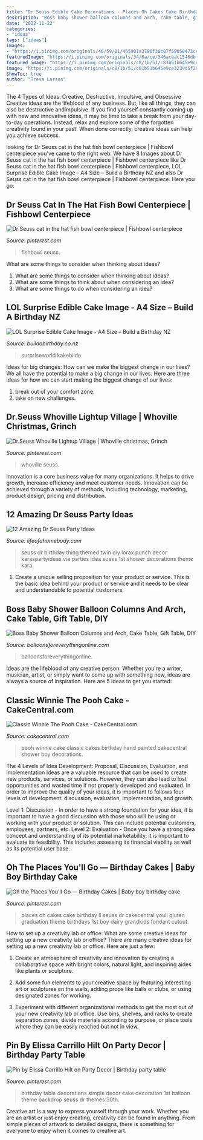 ```yaml
---
title: "Dr Seuss Edible Cake Decorations - Places Oh Cakes Cake Birthday Ll Seuss Dr Cakecentral Youll Gluten Graduation Theme Birthdays 1st Boy Dairy Grandkids Fondant Cutout"
description: "Boss baby shower balloon columns and arch, cake table, gift table, diy"
date: "2022-11-22"
categories:
- "ideas"
tags: ["ideas"]
images:
- "https://i.pinimg.com/originals/46/59/01/465901a3786f30c07f59050473ce4f0f.jpg"
featuredImage: "https://i.pinimg.com/originals/34/6a/ce/346aceac1546dbf9c1fb974ae2f57fef.jpg"
featured_image: "https://i.pinimg.com/originals/c8/1b/51/c81b51b645e9ce3239d5f28e847489f9.jpg"
image: "https://i.pinimg.com/originals/c8/1b/51/c81b51b645e9ce3239d5f28e847489f9.jpg"
ShowToc: true
author: "Treva Larson"
---
```



The 4 Types of Ideas: Creative, Destructive, Impulsive, and Obsessive
Creative ideas are the lifeblood of any business. But, like all things, they can also be destructive andimpulsive. If you find yourself constantly coming up with new and innovative ideas, it may be time to take a break from your day-to-day operations. Instead, relax and explore some of the forgotten creativity found in your past. When done correctly, creative ideas can help you achieve success.

	

		
looking for Dr Seuss cat in the hat fish bowl centerpiece | Fishbowl centerpiece you've came to the right web. We have 8 Images about Dr Seuss cat in the hat fish bowl centerpiece | Fishbowl centerpiece like Dr Seuss cat in the hat fish bowl centerpiece | Fishbowl centerpiece, LOL Surprise Edible Cake Image - A4 Size – Build a Birthday NZ and also Dr Seuss cat in the hat fish bowl centerpiece | Fishbowl centerpiece. Here you go:
		
    
## Dr Seuss Cat In The Hat Fish Bowl Centerpiece | Fishbowl Centerpiece

<img loading=lazy src="https://i.pinimg.com/originals/34/6a/ce/346aceac1546dbf9c1fb974ae2f57fef.jpg" onerror="this.onerror=null;this.src='https://tse2.mm.bing.net/th?id=OIP.m0vDxFy2bKz7UD8tjC1imQHaJ4&amp;pid=15.1';" alt="Dr Seuss cat in the hat fish bowl centerpiece | Fishbowl centerpiece">

_Source: pinterest.com_

>fishbowl seuss. 

	

What are some things to consider when thinking about ideas?
1. What are some things to consider when thinking about ideas?
2. What are some things to think about when considering an idea?
3. What are some things to do when considering an idea?

    
## LOL Surprise Edible Cake Image - A4 Size – Build A Birthday NZ

<img loading=lazy src="https://cdn.shopify.com/s/files/1/0164/6498/products/1557364753261lol_20surprise_20a4_grande.jpg?v=1571263744" onerror="this.onerror=null;this.src='https://tse3.mm.bing.net/th?id=OIP.p8ehtVlsavld9obLOISiqwHaHa&amp;pid=15.1';" alt="LOL Surprise Edible Cake Image - A4 Size – Build a Birthday NZ">

_Source: buildabirthday.co.nz_

>surpriseworld kakebilde. 

	

Ideas for big changes: How can we make the biggest change in our lives?
We all have the potential to make a big change in our lives. Here are three ideas for how we can start making the biggest change of our lives:
1. break out of your comfort zone.
2. take on new challenges.

    
## Dr.Seuss Whoville Lightup Village | Whoville Christmas, Grinch

<img loading=lazy src="https://i.pinimg.com/736x/1f/50/ce/1f50ce32cd4f6c94d3bf9f04379d7454--grinch-christmas-christmas-items.jpg" onerror="this.onerror=null;this.src='https://tse2.mm.bing.net/th?id=OIP.5VM4_Bx9ZzNAx7OgCHiZKgHaFk&amp;pid=15.1';" alt="Dr.Seuss Whoville Lightup Village | Whoville christmas, Grinch">

_Source: pinterest.com_

>whoville seuss. 

	

Innovation is a core business value for many organizations. It helps to drive growth, increase efficiency and meet customer needs. Innovation can be achieved through a variety of methods, including technology, marketing, product design, pricing and distribution.

    
## 12 Amazing Dr Seuss Party Ideas

<img loading=lazy src="https://lifeofahomebody.com/wp-content/uploads/2018/01/3-thing-1-and-thing-2-twin-themed-birthday-party-ideas.jpg" onerror="this.onerror=null;this.src='https://tse4.mm.bing.net/th?id=OIP.xdB-3SSEQMB5FLmXN9JfzAHaKd&amp;pid=15.1';" alt="12 Amazing Dr Seuss Party Ideas">

_Source: lifeofahomebody.com_

>seuss dr birthday thing themed twin diy lorax punch decor karaspartyideas via parties idea suess 1st shower decorations theme kara. 

	

1. Create a unique selling proposition for your product or service. This is the basic idea behind your product or service and it needs to be clear and understandable to potential customers. 

    
## Boss Baby Shower Balloon Columns And Arch, Cake Table, Gift Table, DIY

<img loading=lazy src="http://cdn.shopify.com/s/files/1/0065/1437/6802/products/BABY_1200x1200.jpg?v=1588369334" onerror="this.onerror=null;this.src='https://tse1.mm.bing.net/th?id=OIP.QnKPGxs4tPEchoNqc7K6SgHaFS&amp;pid=15.1';" alt="Boss Baby Shower Balloon Columns and Arch, Cake Table, Gift Table, DIY">

_Source: balloonsforeverythingonline.com_

>balloonsforeverythingonline. 

	

Ideas are the lifeblood of any creative person. Whether you're a writer, musician, artist, or simply want to come up with something new, ideas are always a source of inspiration. Here are 5 ideas to get you started: 

    
## Classic Winnie The Pooh Cake - CakeCentral.com

<img loading=lazy src="http://cdn001.cakecentral.com/gallery/2015/03/100x100_873763xK7C_classic-winnie-the-pooh-cake.jpg" onerror="this.onerror=null;this.src='https://tse2.mm.bing.net/th?id=OIP.qgyPh1fMVu1V-Rf9Ej-oYgHaLH&amp;pid=15.1';" alt="Classic Winnie The Pooh Cake - CakeCentral.com">

_Source: cakecentral.com_

>pooh winnie cake classic cakes birthday hand painted cakecentral shower boy decorations. 

	

The 4 Levels of Idea Development: Proposal, Discussion, Evaluation, and Implementation
Ideas are a valuable resource that can be used to create new products, services, or solutions. However, they can also lead to lost opportunities and wasted time if not properly developed and evaluated.
In order to improve the quality of your ideas, it is important to follows four levels of development: discussion, evaluation, implementation, and growth.

Level 1: Discussion - In order to have a strong foundation for your idea, it is important to have a good discussion with those who will be using or working with your product or solution. This can include potential customers, employees, partners, etc. Level 2: Evaluation - Once you have a strong idea concept and understanding of its potential marketability, it is important to evaluate its feasibility. This includes assessing its financial viability as well as its potential user base.

    
## Oh The Places You&#039;ll Go — Birthday Cakes | Baby Boy Birthday Cake

<img loading=lazy src="https://i.pinimg.com/originals/46/59/01/465901a3786f30c07f59050473ce4f0f.jpg" onerror="this.onerror=null;this.src='https://tse3.mm.bing.net/th?id=OIP.QpDGnHlzNJ1nynGwJRX_EgHaKo&amp;pid=15.1';" alt="Oh the Places You&#039;ll Go — Birthday Cakes | Baby boy birthday cake">

_Source: pinterest.com_

>places oh cakes cake birthday ll seuss dr cakecentral youll gluten graduation theme birthdays 1st boy dairy grandkids fondant cutout. 

	

How to set up a creativity lab or office: What are some creative ideas for setting up a new creativity lab or office?
There are many creative ideas for setting up a new creativity lab or office. Here are just a few: 
1. Create an atmosphere of creativity and innovation by creating a collaborative space with bright colors, natural light, and inspiring aides like plants or sculpture.

2. Add some fun elements to your creative space by featuring interesting art or sculptures on the walls, adding props like balls or clubs, or using designated zones for working.

3. Experiment with different organizational methods to get the most out of your new creativity lab or office. Use bins, shelves, and racks to create separation zones, divide materials according to purpose, or place tools where they can be easily reached but not in view.

    
## Pin By Elissa Carrillo Hilt On Party Decor | Birthday Party Table

<img loading=lazy src="https://i.pinimg.com/originals/c8/1b/51/c81b51b645e9ce3239d5f28e847489f9.jpg" onerror="this.onerror=null;this.src='https://tse2.mm.bing.net/th?id=OIP.nMHGG0M_g1AsO__6ptGkUgHaLH&amp;pid=15.1';" alt="Pin by Elissa Carrillo Hilt on Party Decor | Birthday party table">

_Source: pinterest.com_

>birthday table decorations simple decor cake decoration 1st balloon theme backdrop seuss dr themes 30th. 

	

Creative art is a way to express yourself through your work. Whether you are an artist or just enjoy creating, creativity can be found in anything. From simple pieces of artwork to detailed designs, there is something for everyone to enjoy when it comes to creative art.

